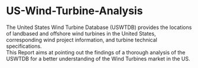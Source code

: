 # US-Wind-Turbine-Analysis
The United States Wind Turbine Database (USWTDB) provides the locations of landbased and offshore wind turbines in the United States, corresponding wind project information, and turbine technical specifications.<br/>
This Report aims at pointing out the findings of a thorough analysis of the USWTDB for a better understanding of the Wind Turbines market in the US.
